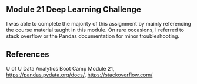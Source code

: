 ## Module 21 Deep Learning Challenge

I was able to complete the majority of this assignment by mainly referencing the course material taught in this module. On rare occasions, I referred to stack overflow or the Pandas documentation for minor troubleshooting.

## References ##
U of U Data Analytics Boot Camp Module 21,
https://pandas.pydata.org/docs/,
https://stackoverflow.com/
